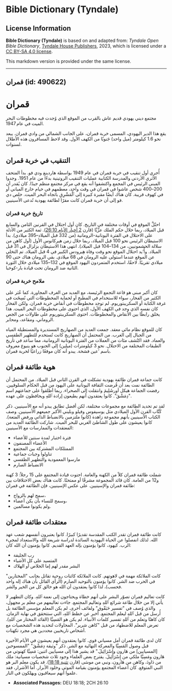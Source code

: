 # Bible Dictionary (Tyndale)

## License Information

**Bible Dictionary (Tyndale)** is based on and adapted from: _Tyndale Open Bible Dictionary_, [Tyndale House Publishers](https://tyndaleopenresources.com/), 2023, which is licensed under a [CC BY-SA 4.0 license](https://creativecommons.org/licenses/by-sa/4.0/legalcode.en).

This markdown version is provided under the same license.



--------------------------------

## قمران (id: 490622)

قمران
=====

مجتمع ديني يهودي قديم عاش بالقرب من الموقع الذي وُجدت فيه مخطوطات البحر الميت في عام 1947\.

يقع هذا الدير اليهودي، المسمى خربة قمران، على الجانب الشمالي من وادي قمران. يبعد نحو 1\.6 كيلومتر (ميل واحد) جَنوبًا من الكهف الأول. وقد لاحظ المسافرون هذه الأطلال لسنوات.

التنقيب في خربة قمران
---------------------

أُجري أول تنقيب في خربة قمران في عام 1949 بواسطة هاردينغ ودي فو. بدأ المتحف الأثري الأردني والمدرسة الكتابية عمليات التنقيب الروتينية بدءًا من عام 1951\. وجدوا المبنى الرئيس في المجمع واكتشفوا أنه يقع في مركز مجتمع منظم جيدًا. كان يُقدر أن 200–400 شخص عاشوا في قمران في وقت واحد، معظمهم في خيام خارج المباني أو في كهوف قريبة. كان هناك أيضًا مقبرة كبيرة إلى ٱلْمَشْرِقِ باتجاه البحر الميت. خلص دي فو إلى أن خربة قمران كانت مقرًا لطائفة يهودية تُدعى الأسينيين.

### تاريخ خربة قمران

احتُلَّ الموقع في أوقات مختلفة في التاريخ. كان أول احتلال في القرنين الثامن والسابع قبل الميلاد، ربما خلال حكم الملك عزِّيَّا (قارن [2 أخبار الأيام 26:10](https://ref.ly/2Chr26:10)). ثمة الكثير من الأدلة على الاحتلال في الفترة اليونانية\-الرومانية (من 332 قبل الميلاد–395 ميلادي). بدأ الاستيطان الرئيس نحو 100 قبل الميلاد، ربما خلال زمن هيركانوس الأول (أول كاهن من سلالة الحشمونيين، من 134–104 قبل الميلاد). انتهى هذا الاستيطان بزلزال في 31 قبل الميلاد. وأُ‘يد احتلال الموقع نحو وقت وفاة هِيرودس الكبير في 4 قبل الميلاد. تم التخلي عن الموقع عندما استولى عليه الرومان في 68 ميلادي. بقي الرومان هناك حتى 90 ميلادي تقريبًا. لاحقًا، استخدم المتمردون اليهود الموقع في 132–135 ميلادي خلال الثورة الثانية ضد الرومان تحت قيادة بار\-كوخبا.

### ملامح خربة قمران

كان أكبر مبنى هو قاعة التجمع الرئيسة، مع العديد من الغرف المجاورة. كما عُثر على الكثير من الفخار، سواء للاستخدام في المطبخ أو لحماية المخطوطات التي نُسِخَت في غرفة الكتابة أو السكريبتوريوم. لم توجد مخطوطات في أنقاض خربة قمران. ولكن الفخار كان نفسه الذي وجد في الكهف الأول، الذي احتوى على مخطوطات البحر الميت. هذا يخلق رابطًا بين الأنقاض والمخطوطات. احتوى السكريبتوريوم على طاولات من الجص الروماني، ومقاعد، ومحابر.

كان للموقع نظام مائي معقد. جمعت العديد من الصهاريج المستديرة والمستطيلة المياه من الجبال إلى الغرب. من المحتمل أن الصهاريج كانت تُستخدم للتطهير الطقسي والعماد. فقد اكتُشف مئات من العملات من الفترة اليونانية الرومانية، مما ساعد في تأريخ الطبقات المختلفة من الاحتلال. نحو 3 كيلومترات (ميلين) إلى الجنوب هو ينبوع معروف باسم ‘عين فشخة. يبدو أنه كان موقعًا زراعيًا لخربة قمران.

هوية طائفة قمران
----------------

كانت جماعة قمران طائفة يهودية تشكلت في القرن الثاني قبل الميلاد. من المحتمل أن الطائفة نمت بعد أن فُرضت الثقافة اليونانية على اليهود من قبل الحكام السلوقيين. رفضت الجماعة هيكل أورشَلِيمَ وانتقلت إلى الصحراء. ربما أطلقوا على جماعتهم اسم "دِمَشْقَ". كانوا يعتقدون أنهم يطيعون إرادة ٱللهِ ويحافظون على عهده.

لقد تم تحديد الطائفة مع مجموعات مختلفة، لكن أفضل تطابق يبدو أنه مع الأسينيين. ذكر كُتَّاب القرن الأول الميلادي مثل يوسيفوس وفيلو وبليني الأكبر جميعهم الأسينيين. وصف الكتاب الأسينيين بأنهم مجموعة زاهدة (كانوا ملتزمين بالانضباط الذاتي ورفض المتعة). كانوا يعيشون على طول الشاطئ الغربي للبحر الميت. شاركت الطائفة العديد من المعتقدات والممارسات مع الأسينيين:

* فترة اختبار لمدة سنتين للأعضاء
* الأعضاء المصنفون
* الممتلكات المشتركة بين المجتمع
* تناولوا وجبات جماعية
* مارسوا المعمودية والتطهير الطقسي
* الانضباط الصارم

شملت طائفة قمران كلاً من الكهنة والعامة. احتوت قيادة المجتمع على 15 رجلاً: 3 كهنة و12 من العامة. كان قائد المجموعة مشرفًا أو ممتحنًا. كانت هناك بعض الاختلافات بين طائفة قمران والإسينيين. على عكس الإسينيين، فإن الطائفة في قمران:

* سمح لهم بالزواج،
* وسمح للنساء بأن يكن أعضاء،
* ولم يكونوا مسالمين.

معتقدات طائفة قمران
-------------------

كانت طائفة قمران تقدر الكتب المقدسة تقديرًا كبيرًا. كانوا يعتبرون أنفسهم شعب عهد الله. لذلك انفصلوا عن الحياة اليهودية السائدة لدراسة شريعة الله والاستعداد لمجيء الرب. كيهود، كانوا يؤمنون بإله العهد القديم. كانوا يؤمنون أن الله كان:

* رب الخليقة
* المتسيد على كل الأشياء
* البشر مقدر لهم إما الخلاص أو الهلاك

كانت الملائكة مهمة في لاهوتهم. كانت الملائكة كائنات روحية تقاتل بجانب "المختارين" في الحرب ضد الشر. كانوا يؤمنون بالتوحيد الصارم (الرأي القائل بأن هناك إله واحد فحسب)، لذا كانوا يعتقدون أن الله هو خالق كل من الخير والشر.

كانت تعاليم قمران تصوّر البشر على أنهم خطاة ويحتاجون إلى نعمة ٱللهِ. وكان التطهير لا يأتي إلا من خلال طاعة شرائع ٱللهِ وتعاليم المجتمع. جاءت تعاليمهم من معلم بر مجهول، والذي وُصف في "تفسير حَبَقّوق" ولفائف أخرى. لم يكن المعلم مؤسس الطائفة بل أُرسل من قبل ٱللهِ ليعلم المجتمع. أُخبر عن خطط ٱللهِ، التي ستتحقق في نهاية الزمان. كان كاهنًا وتعلم من ٱللهِ تفسير كلمات الأنبياء. لم يكن هو المَسِيَّا (القائد المختار من ٱللهِ). تعرض المعلم للاضطهاد من قبل "كاهن شرير". المحاولات لتحديد هذه الشخصيات مع أشخاص تاريخيين محددين هي مجرد تكهنات.

كان لدى طائفة قمران أمل مسياني قوي. كانوا يعتقدون أنهم يعيشون في الأيام الأخيرة قبل وصول المَسِيَّا والمعركة النهائية مع الشر. ذكر "وثيقة دِمَشْقَ" "الممسوحين \[المسيايين] من هَارون وإِسْرَائِيلَ." قد يشير هذا إلى مسيايين اثنين: مَسِيَّا كهنوتي من هَارون ومَسِيَّا ملكي من إِسْرَائِيلَ. يقترح بعض العلماء وجود ثلاث شخصيات مسيانية: ملك من دَاودَ، وكاهن من هَارون، ونبي من موسَى (قارن [تثنية 18:18](https://ref.ly/Deut18:18)). قد يكون معلم البر هو النبي المتوقع. كان أعضاء المجتمع يؤمنون بقيامة الموتى وخلود الأبرار. أما الأشرار، فقد علموا أنهم سيعاقبون ويهلكون في النار.

* **Associated Passages:** DEU 18:18; 2CH 26:10

